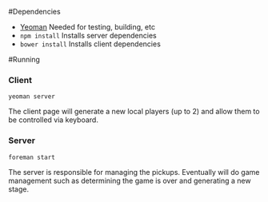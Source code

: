 #Dependencies
* [Yeoman](http://yeoman.io) Needed for testing, building, etc
* ```npm install``` Installs server dependencies
* ```bower install``` Installs client dependencies

#Running
### Client
```yeoman server```

The client page will generate a new local players (up to 2) and allow them to be controlled via keyboard.

### Server
```foreman start```

The server is responsible for managing the pickups. Eventually will do game management such as determining the game is over and generating a new stage.
